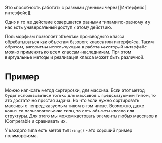 
Это способность работать с разными данными через [[Интерфейс|интерфейс]].

Одно и то же действие совершается разными типами по-разному и у нас есть универсальный доступ к этому действию.

Полиморфизм позволяет объектам производного класса обрабатываться как объектам базового класса или интерфейса. Таким образом, алгоритмы использующие в работе некоторый интерфейс можно применять ко всем классам-наследникам. При этом виртуальные методы и реализация класса может быть различной.

# Пример

Можно написать метод сортировки, для массива. Если этот метод будет использоваться только для массивов с предсказуемым типом, то это достаточно простая задача. Но что если нужно сортировать массивы с непредсказуемым типом в том числе. Возможно, даже какие-то пользовательские типы, то есть объекты класса или структуры. Для этого мы можем кастовать элементы любых массивов к IComperable и сравнивать их.

У каждого типа есть метод `ToString()` - это хороший пример полиморфизма.